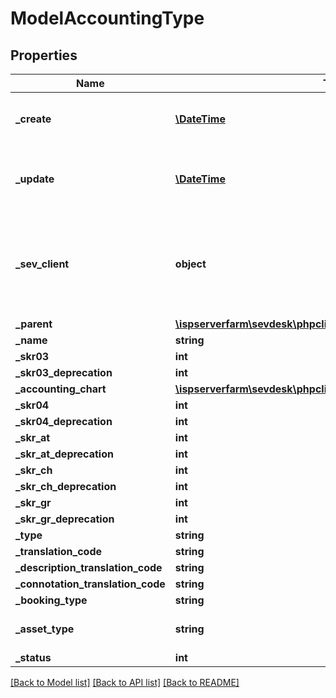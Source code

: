 # ModelAccountingType

## Properties
Name | Type | Description | Notes
------------ | ------------- | ------------- | -------------
**_create** | [**\DateTime**](\DateTime.md) | date the accounting type was created | [optional] 
**_update** | [**\DateTime**](\DateTime.md) | date the accounting type was last updated | [optional] 
**_sev_client** | **object** | sevClient is the unique id every customer has and is used in nearly all operations | [optional] 
**_parent** | [**\ispserverfarm\sevdesk\phpclient\Model\ModelAccountingType**](ModelAccountingType.md) |  | [optional] 
**_name** | **string** |  | [optional] 
**_skr03** | **int** |  | [optional] 
**_skr03_deprecation** | **int** |  | [optional] 
**_accounting_chart** | [**\ispserverfarm\sevdesk\phpclient\Model\ModelAccountingChart**](ModelAccountingChart.md) |  | [optional] 
**_skr04** | **int** |  | [optional] 
**_skr04_deprecation** | **int** |  | [optional] 
**_skr_at** | **int** |  | [optional] 
**_skr_at_deprecation** | **int** |  | [optional] 
**_skr_ch** | **int** |  | [optional] 
**_skr_ch_deprecation** | **int** |  | [optional] 
**_skr_gr** | **int** |  | [optional] 
**_skr_gr_deprecation** | **int** |  | [optional] 
**_type** | **string** |  | [optional] 
**_translation_code** | **string** |  | [optional] 
**_description_translation_code** | **string** |  | [optional] 
**_connotation_translation_code** | **string** |  | [optional] 
**_booking_type** | **string** |  | [optional] 
**_asset_type** | **string** |  | [optional] [default to 'N']
**_status** | **int** |  | [optional] 

[[Back to Model list]](../README.md#documentation-for-models) [[Back to API list]](../README.md#documentation-for-api-endpoints) [[Back to README]](../README.md)


